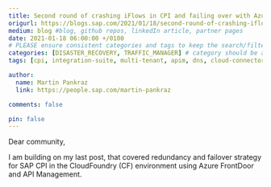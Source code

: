 ```yaml
---
title: Second round of crashing iFlows in CPI and failing over with Azure – even simpler
origurl: https://blogs.sap.com/2021/01/18/second-round-of-crashing-iflows-in-cpi-and-failing-over-with-azure-even-simpler/
medium: blog #blog, github repos, linkedIn article, partner pages
date: 2021-01-18 06:00:00 +/0100
# PLEASE ensure consistent categories and tags to keep the search/filtering meaningful!
categories: [DISASTER_RECOVERY, TRAFFIC_MANAGER] # category should be a topic and sub-category primary product
tags: [cpi, integration-suite, multi-tenant, apim, dns, cloud-connector, s4, failover, sap-btp]     # TAG names should always be lowercase

author:
  name: Martin Pankraz
  link: https://people.sap.com/martin-pankraz

comments: false

pin: false
---
```


Dear community,

I am building on my last post, that covered redundancy and failover strategy for SAP CPI in the CloudFoundry (CF) environment using Azure FrontDoor and API Management.
